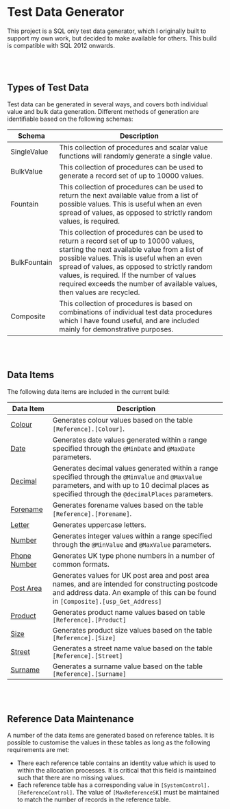 # Test Data Generator

This project is a SQL only test data generator, which I originally built to support my own work, but decided to make available for others. This build is compatible with SQL 2012 onwards.

<br><br>
## Types of Test Data

Test data can be generated in several ways, and covers both individual value and bulk data generation. Different methods of generation are identifiable based on the following schemas:

| Schema | Description |
| --- | --- |
| SingleValue | This collection of procedures and scalar value functions will randomly generate a single value. |
| BulkValue | This collection of procedures can be used to generate a record set of up to 10000 values. |
| Fountain | This collection of procedures can be used to return the next available value from a list of possible values. This is useful when an even spread of values, as opposed to strictly random values, is required. |
| BulkFountain | This collection of procedures can be used to return a record set of up to 10000 values, starting the next available value from a list of possible values. This is useful when an even spread of values, as opposed to strictly random values, is required. If the number of values required exceeds the number of available values, then values are recycled. |
| Composite | This collection of procedures is based on combinations of individual test data procedures which I have found useful, and are included mainly for demonstrative purposes. |

<br><br>
## Data Items

The following data items are included in the current build:

| Data Item | Description |
| --- | --- |
| [Colour](https://github.com/SQLSith/TestDataGenerator/wiki/Colours) | Generates colour values based on the table `[Reference].[Colour]`. |
| [Date](https://github.com/SQLSith/TestDataGenerator/wiki/Dates) | Generates date values generated within a range specified through the `@MinDate` and `@MaxDate` parameters.|
| [Decimal](https://github.com/SQLSith/TestDataGenerator/wiki/Decimals) | Generates decimal values generated within a range specified through the `@MinValue` and `@MaxValue` parameters, and with up to 10 decimal places as specified through the `@decimalPlaces` parameters.|
| [Forename](https://github.com/SQLSith/TestDataGenerator/wiki/Forenames) | Generates forename values based on the table `[Reference].[Forename]`. |
| [Letter](https://github.com/SQLSith/TestDataGenerator/wiki/Letters) | Generates uppercase letters. |
| [Number](https://github.com/SQLSith/TestDataGenerator/wiki/Numbers) | Generates integer values within a range specified through the `@MinValue` and `@MaxValue` parameters. |
| [Phone Number](https://github.com/SQLSith/TestDataGenerator/wiki/Phone-Numbers) | Generates UK type phone numbers in a number of common formats. |
| [Post Area](https://github.com/SQLSith/TestDataGenerator/wiki/Post-Areas) | Generates values for UK post area and post area names, and are intended for constructing postcode and address data. An example of this can be found in `[Composite].[usp_Get_Address]` |
| [Product](https://github.com/SQLSith/TestDataGenerator/wiki/Products) | Generates product name values based on table `[Reference].[Product]` |
| [Size](https://github.com/SQLSith/TestDataGenerator/wiki/Size-Codes) | Generates product size values based on the table `[Reference].[Size]` |
| [Street](https://github.com/SQLSith/TestDataGenerator/wiki/Street-Names) | Generates a street name value based on the table `[Reference].[Street]` |
| [Surname](https://github.com/SQLSith/TestDataGenerator/wiki/Surnames) | Generates a surname value based on the table `[Reference].[Surname]` |


<br><br>
## Reference Data Maintenance

A number of the data items are generated based on reference tables. It is possible to customise the values in these tables as long as the following requirements are met:

* There each reference table contains an identity value which is used to within the allocation processes. It is critical that this field is maintained such that there are no missing values.
* Each reference table has a corresponding value in `[SystemControl].[ReferenceControl]`. The value of `[MaxReferenceSK]` must be maintained to match the number of records in the reference table. 
